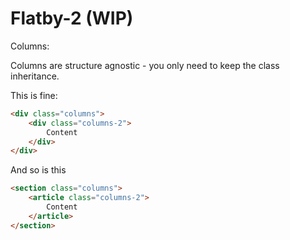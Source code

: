 Flatby-2 (WIP)
========


Columns:

Columns are structure agnostic - you only need to keep the class inheritance.

This is fine:
```html
<div class="columns">
	<div class="columns-2">
		Content
	</div>
</div>
```


And so is this
```html
<section class="columns">
	<article class="columns-2">
		Content
	</article>
</section>
```
